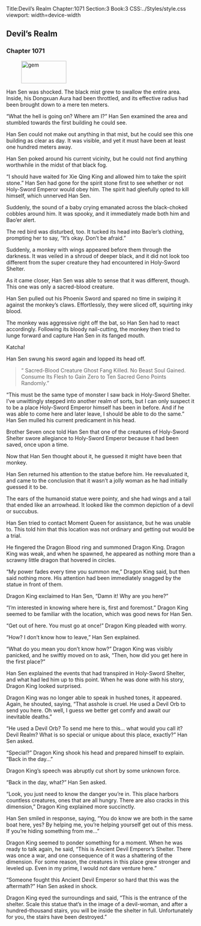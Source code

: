 Title:Devil’s Realm 
Chapter:1071 
Section:3 
Book:3 
CSS:../Styles/style.css 
viewport: width=device-width
  
## Devil’s Realm
### Chapter 1071 
<figure>
	<img src="../Images/gem.gif" alt="gem" id="gem" width="120" height="60" />
</figure>
  

  
  Han Sen was shocked. The black mist grew to swallow the entire area. Inside, his Dongxuan Aura had been throttled, and its effective radius had been brought down to a mere ten meters.

“What the hell is going on? Where am I?” Han Sen examined the area and stumbled towards the first building he could see.

Han Sen could not make out anything in that mist, but he could see this one building as clear as day. It was visible, and yet it must have been at least one hundred meters away.

Han Sen poked around his current vicinity, but he could not find anything worthwhile in the midst of that black fog.

“I should have waited for Xie Qing King and allowed him to take the spirit stone.” Han Sen had gone for the spirit stone first to see whether or not Holy-Sword Emperor would obey him. The spirit had gleefully opted to kill himself, which unnerved Han Sen.

Suddenly, the sound of a baby crying emanated across the black-choked cobbles around him. It was spooky, and it immediately made both him and Bao’er alert.

The red bird was disturbed, too. It tucked its head into Bao’er’s clothing, prompting her to say, “It’s okay. Don’t be afraid.”

Suddenly, a monkey with wings appeared before them through the darkness. It was veiled in a shroud of deeper black, and it did not look too different from the super creature they had encountered in Holy-Sword Shelter.

As it came closer, Han Sen was able to sense that it was different, though. This one was only a sacred-blood creature.

Han Sen pulled out his Phoenix Sword and spared no time in swiping it against the monkey’s claws. Effortlessly, they were sliced off, squirting inky blood.

The monkey was aggressive right off the bat, so Han Sen had to react accordingly. Following its bloody nail-cutting, the monkey then tried to lunge forward and capture Han Sen in its fanged mouth.

Katcha!

Han Sen swung his sword again and lopped its head off.

> “ Sacred-Blood Creature Ghost Fang Killed. No Beast Soul Gained. Consume Its Flesh to Gain Zero to Ten Sacred Geno Points Randomly.”

“This must be the same type of monster I saw back in Holy-Sword Shelter. I’ve unwittingly stepped into another realm of sorts, but I can only suspect it to be a place Holy-Sword Emperor himself has been in before. And if he was able to come here and later leave, I should be able to do the same.” Han Sen mulled his current predicament in his head.

Brother Seven once told Han Sen that one of the creatures of Holy-Sword Shelter swore allegiance to Holy-Sword Emperor because it had been saved, once upon a time.

Now that Han Sen thought about it, he guessed it might have been that monkey.

Han Sen returned his attention to the statue before him. He reevaluated it, and came to the conclusion that it wasn’t a jolly woman as he had initially guessed it to be.

The ears of the humanoid statue were pointy, and she had wings and a tail that ended like an arrowhead. It looked like the common depiction of a devil or succubus.

Han Sen tried to contact Moment Queen for assistance, but he was unable to. This told him that this location was not ordinary and getting out would be a trial.

He fingered the Dragon Blood ring and summoned Dragon King. Dragon King was weak, and when he spawned, he appeared as nothing more than a scrawny little dragon that hovered in circles.

“My power fades every time you summon me,” Dragon King said, but then said nothing more. His attention had been immediately snagged by the statue in front of them.

Dragon King exclaimed to Han Sen, “Damn it! Why are you here?”

“I’m interested in knowing where here is, first and foremost.” Dragon King seemed to be familiar with the location, which was good news for Han Sen.

“Get out of here. You must go at once!” Dragon King pleaded with worry.

“How? I don’t know how to leave,” Han Sen explained.

“What do you mean you don’t know how?” Dragon King was visibly panicked, and he swiftly moved on to ask, “Then, how did you get here in the first place?”

Han Sen explained the events that had transpired in Holy-Sword Shelter, and what had led him up to this point. When he was done with his story, Dragon King looked surprised.

Dragon King was no longer able to speak in hushed tones, it appeared. Again, he shouted, saying, “That asshole is cruel. He used a Devil Orb to send you here. Oh well, I guess we better get comfy and await our inevitable deaths.”

“He used a Devil Orb? To send me here to this… what would you call it? Devil Realm? What is so special or unique about this place, exactly?” Han Sen asked.

“Special?” Dragon King shook his head and prepared himself to explain. “Back in the day…”

Dragon King’s speech was abruptly cut short by some unknown force.

“Back in the day, what?” Han Sen asked.

“Look, you just need to know the danger you’re in. This place harbors countless creatures, ones that are all hungry. There are also cracks in this dimension,” Dragon King explained more succinctly.

Han Sen smiled in response, saying, “You do know we are both in the same boat here, yes? By helping me, you’re helping yourself get out of this mess. If you’re hiding something from me…”

Dragon King seemed to ponder something for a moment. When he was ready to talk again, he said, “This is Ancient Devil Emperor’s Shelter. There was once a war, and one consequence of it was a shattering of the dimension. For some reason, the creatures in this place grew stronger and leveled up. Even in my prime, I would not dare venture here.”

“Someone fought this Ancient Devil Emperor so hard that this was the aftermath?” Han Sen asked in shock.

Dragon King eyed the surroundings and said, “This is the entrance of the shelter. Scale this statue that’s in the image of a devil-woman, and after a hundred-thousand stairs, you will be inside the shelter in full. Unfortunately for you, the stairs have been destroyed.”
